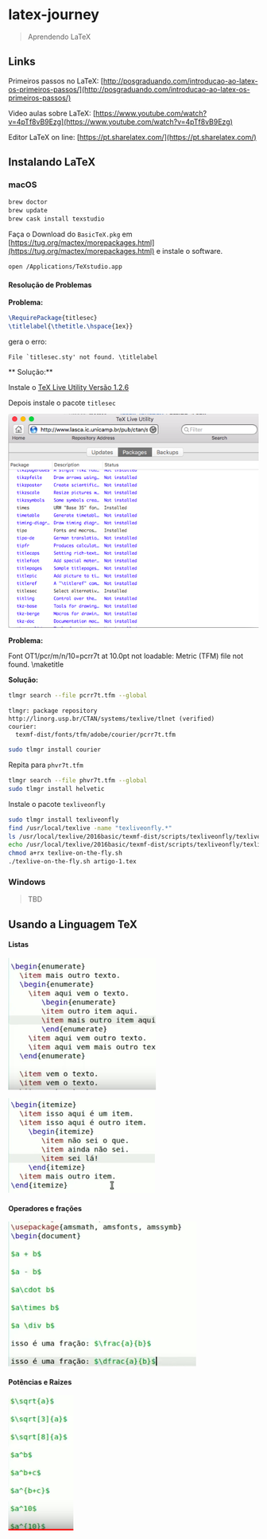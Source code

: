 # latex-journey

> Aprendendo LaTeX

## Links

Primeiros passos no LaTeX: [http://posgraduando.com/introducao-ao-latex-os-primeiros-passos/](http://posgraduando.com/introducao-ao-latex-os-primeiros-passos/)

Video aulas sobre LaTeX: [https://www.youtube.com/watch?v=4pTf8vB9Ezg](https://www.youtube.com/watch?v=4pTf8vB9Ezg)

Editor LaTeX on line: [https://pt.sharelatex.com/](https://pt.sharelatex.com/)

## Instalando LaTeX

### macOS

```bash
brew doctor
brew update 
brew cask install texstudio
```

Faça o Download do `BasicTeX.pkg` em [https://tug.org/mactex/morepackages.html](https://tug.org/mactex/morepackages.html) e instale o software.

```bash
open /Applications/TeXstudio.app
```

#### Resolução de Problemas

**Problema:**

```tex
\RequirePackage{titlesec}
\titlelabel{\thetitle.\hspace{1ex}}
```
gera o erro: 

```
File `titlesec.sty' not found. \titlelabel
```

** Solução:**

Instale o [TeX Live Utility Versão 1.2.6](https://github.com/amaxwell/tlutility/releases)

Depois instale o pacote `titlesec`

![tex-live-utility](docs/tex-live-utility.png)

**Problema:**

Font OT1/pcr/m/n/10=pcrr7t at 10.0pt not loadable: Metric (TFM) file not found. \maketitle

**Solução:**

```bash
tlmgr search --file pcrr7t.tfm --global
```

```
tlmgr: package repository http://linorg.usp.br/CTAN/systems/texlive/tlnet (verified)
courier:
  texmf-dist/fonts/tfm/adobe/courier/pcrr7t.tfm
```

```bash
sudo tlmgr install courier
```

Repita para `phvr7t.tfm`

```bash
tlmgr search --file phvr7t.tfm --global
sudo tlmgr install helvetic
```

Instale o pacote `texliveonfly`

```bash
sudo tlmgr install texliveonfly
find /usr/local/texlive -name "texliveonfly.*"
ls /usr/local/texlive/2016basic/texmf-dist/scripts/texliveonfly/texliveonfly.py
echo /usr/local/texlive/2016basic/texmf-dist/scripts/texliveonfly/texliveonfly.py \$1 > texlive-on-the-fly.sh 
chmod a+rx texlive-on-the-fly.sh 
./texlive-on-the-fly.sh artigo-1.tex
```





### Windows

>TBD



## Usando a Linguagem TeX

#### Listas

![latex-listas](docs/latex-listas.png)

![lista-simples](docs/latex-lista-simples.png)

#### Operadores e frações

![operadores-e-fracoes](docs/latex-operadores-e-fracoes.png)

#### Potências e Raizes

![potencias e raizes](docs/latex-potencia.png)
